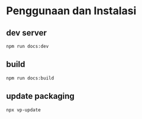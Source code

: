 # Penggunaan dan Instalasi

## dev  server
```
npm run docs:dev
```

## build
```
npm run docs:build
```

## update packaging
```
npx vp-update
```
